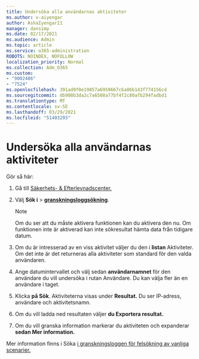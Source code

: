 ```yaml
---
title: Undersöka alla användarnas aktiviteter
ms.author: v-aiyengar
author: AshaIyengar21
manager: dansimp
ms.date: 02/17/2021
ms.audience: Admin
ms.topic: article
ms.service: o365-administration
ROBOTS: NOINDEX, NOFOLLOW
localization_priority: Normal
ms.collection: Adm_O365
ms.custom:
- "9002486"
- "7524"
ms.openlocfilehash: 391ad9f0e19857a6959667c6a86b143f774156cd
ms.sourcegitcommit: db908b3da2c7a6508a77bf4f2c80afb294fadbd1
ms.translationtype: MT
ms.contentlocale: sv-SE
ms.lasthandoff: 03/29/2021
ms.locfileid: "51403293"
---
```

# <a name="investigate-all-the-users-activities"></a>Undersöka alla användarnas aktiviteter

Gör så här:

1. Gå till [Säkerhets- & Efterlevnadscenter.](https://go.microsoft.com/fwlink/p/?linkid=2077143)
1. Välj **Sök i**  >  **[granskningsloggsökning](https://go.microsoft.com/fwlink/?linkid=2103759)**.
    > [!NOTE]
    > Om du ser att du måste aktivera funktionen kan du aktivera den nu. Om funktionen inte är aktiverad kan inte sökresultat hämta data från tidigare datum.

1. Om du är intresserad av en viss aktivitet väljer du den i **listan** Aktiviteter. Om det inte är det returneras alla aktiviteter som standard för den valda användaren.
1. Ange datumintervallet och välj sedan **användarnamnet** för den användare du vill undersöka i rutan Användare. Du kan välja fler än en användare i taget.
1. Klicka **på Sök**. Aktiviteterna visas under **Resultat.** Du ser IP-adress, användare och aktivitetsnamn.
1. Om du vill ladda ned resultaten väljer **du Exportera resultat.**
1. Om du vill granska information markerar du aktiviteten och expanderar **sedan Mer information.**

Mer information finns i Söka [i granskningsloggen för felsökning av vanliga scenarier.](https://go.microsoft.com/fwlink/?linkid=2103944)